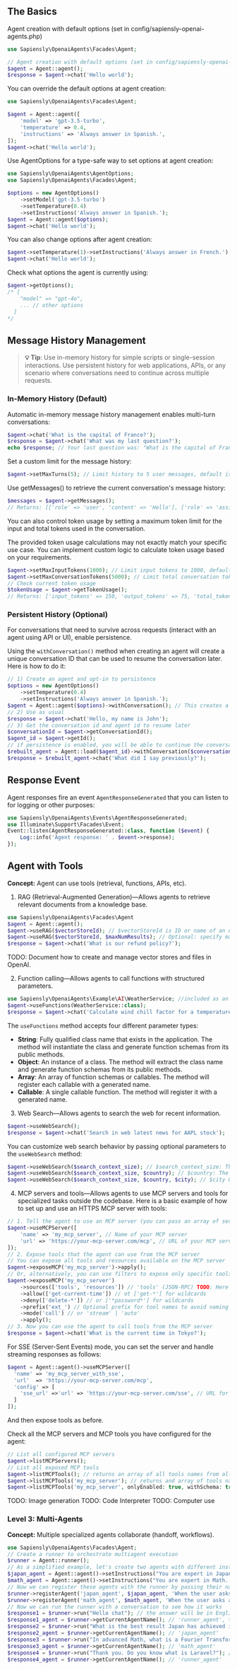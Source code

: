 ## The Basics
Agent creation with default options (set in config/sapiensly-openai-agents.php)
```php
use Sapiensly\OpenaiAgents\Facades\Agent;

// Agent creation with default options (set in config/sapiensly-openai-agents.php)
$agent = Agent::agent();
$response = $agent->chat('Hello world');
```
You can override the default options at agent creation:
```php
use Sapiensly\OpenaiAgents\Facades\Agent;

$agent = Agent::agent([
    'model' => 'gpt-3.5-turbo',
    'temperature' => 0.4,
    'instructions' => 'Always answer in Spanish.',
]);
$agent->chat('Hello world');
```
Use AgentOptions for a type-safe way to set options at agent creation:
```php
use Sapiensly\OpenaiAgents\AgentOptions;
use Sapiensly\OpenaiAgents\Facades\Agent;

$options = new AgentOptions()
    ->setModel('gpt-3.5-turbo')
    ->setTemperature(0.4)
    ->setInstructions('Always answer in Spanish.');
$agent = Agent::agent($options); 
$agent->chat('Hello world');
```
You can also change options after agent creation:
```php
$agent->setTemperature(1)->setInstructions('Always answer in French.');
$agent->chat('Hello world');
 ```
Check what options the agent is currently using:
```php
$agent->getOptions();
/* [
    "model" => "gpt-4o",
    ... // other options
  ]
*/
```

## Message History Management
> **💡 Tip**: Use in-memory history for simple scripts or single-session interactions. Use persistent history for web applications, APIs, or any scenario where conversations need to continue across multiple requests.

### In-Memory History (Default)
Automatic in-memory message history management enables multi-turn conversations:
```php
$agent->chat('What is the capital of France?');
$response = $agent->chat('What was my last question?');
echo $response; // Your last question was: "What is the capital of France?"
```
Set a custom limit for the message history:
```php
$agent->setMaxTurns(5); // Limit history to 5 user messages, default is 10 (set in config/sapiensly-openai-agents.php)
```
Use getMessages() to retrieve the current conversation's message history:
```php
$messages = $agent->getMessages();
// Returns: [['role' => 'user', 'content' => 'Hello'], ['role' => 'assistant', 'content' => 'Hi there!']]
```
You can also control token usage by setting a maximum token limit for the input and total tokens used in the conversation.

The provided token usage calculations may not exactly match your specific use case. You can implement custom logic to calculate token usage based on your requirements.

```php
$agent->setMaxInputTokens(1000); // Limit input tokens to 1000, default is 4096 (set in config/sapiensly-openai-agents.php)
$agent->setMaxConversationTokens(5000); // Limit total conversation tokens to 5000, default is 10,000 (set in config/sapiensly-openai-agents.php)
// Check current token usage
$tokenUsage = $agent->getTokenUsage();
// Returns: ['input_tokens' => 150, 'output_tokens' => 75, 'total_tokens' => 225]
```
### Persistent History (Optional)
For conversations that need to survive across requests (interact with an agent using API or UI), enable persistence.

Using the `withConversation()` method when creating an agent will create a unique conversation ID that can be used to resume the conversation later. Here is how to do it:
```php
// 1) Create an agent and opt-in to persistence
$options = new AgentOptions()
    ->setTemperature(0.4)
    ->setInstructions('Always answer in Spanish.');
$agent = Agent::agent($options)->withConversation(); // This creates a new conversation with a unique ID
// 2) Use as usual
$response = $agent->chat('Hello, my name is John');
// 3) Get the conversation id and agent id to resume later
$conversationId = $agent->getConversationId();
$agent_id = $agent->getId();
// if persistence is enabled, you will be able to continue the conversation later (e.g., in a different request)
$rebuilt_agent = Agent::load($agent_id)->withConversation($conversationId);
$response = $rebuilt_agent->chat('What did I say previously?');
```
## Response Event
Agent responses fire an event `AgentResponseGenerated` that you can listen to for logging or other purposes:
```php
use Sapiensly\OpenaiAgents\Events\AgentResponseGenerated;
use Illuminate\Support\Facades\Event;
Event::listen(AgentResponseGenerated::class, function ($event) {
    Log::info('Agent response: ' . $event->response);
});
```

## **Agent with Tools**
**Concept:** Agent can use tools (retrieval, functions, APIs, etc).

1. RAG (Retrieval-Augmented Generation)—Allows agents to retrieve relevant documents from a knowledge base.
```php
use Sapiensly\OpenaiAgents\Facades\Agent
$agent = Agent::agent();
$agent->useRAG($vectorStoreId); // $vectorStoreId is ID or name of an existing vector store in your OpenAI account. Array of vector store IDs is supported.
$agent->useRAG($vectorStoreId, $maxNumResults); // Optional: specify max number of results to return, default set in config/sapiensly-openai-agents.php
$response = $agent->chat('What is our refund policy?');
```
TODO: Document how to create and manage vector stores and files in OpenAI.

2. Function calling—Allows agents to call functions with structured parameters.
```php
use Sapiensly\OpenaiAgents\Example\AI\WeatherService; //included as an example
$agent->useFunctions(WeatherService::class);
$response = $agent->chat('Calculate wind chill factor for a temperature of 5°C');
```
The `useFunctions` method accepts four different parameter types:
- **String**: Fully qualified class name that exists in the application. The method will instantiate the class and generate function schemas from its public methods.
- **Object**: An instance of a class. The method will extract the class name and generate function schemas from its public methods.
- **Array**: An array of function schemas or callables. The method will register each callable with a generated name.
- **Callable**: A single callable function. The method will register it with a generated name.

3. Web Search—Allows agents to search the web for recent information.
```php
$agent->useWebSearch();
$response = $agent->chat('Search in web latest news for AAPL stock');
```
You can customize web search behavior by passing optional parameters to the `useWebSearch` method:
```php
$agent->useWebSearch($search_context_size); // $search_context_size: The desired search context size. Valid options: 'high', 'medium', 'low'. Default is medium.
$agent->useWebSearch($search_context_size, $country); // $country: The optional country for approximate user location must be a two-letter ISO format.
$agent->useWebSearch($search_context_size, $country, $city); // $city Optional city for approximate user location.
```

4. MCP servers and tools—Allows agents to use MCP servers and tools for specialized tasks outside the codebase.
Here is a basic example of how to set up and use an HTTPS MCP server with tools:
```php
// 1. Tell the agent to use an MCP server (you can pass an array of servers if needed)
$agent->useMCPServer([
    'name' => 'my_mcp_server', // Name of your MCP server
    'url' => 'https://your-mcp-server.com/mcp', // URL of your MCP server
]);
// 2. Expose tools that the agent can use from the MCP server
// You can expose all tools and resources available on the MCP server 
$agent->exposeMCP('my_mcp_server')->apply();
// Or, alternatively, you can use filters to expose only specific tools or resources
$agent->exposeMCP('my_mcp_server')
    ->sources(['tools', 'resources']) // 'tools' (JSON-RPC) TODO: Here check!
    ->allow(['get-current-time']) // ot ['get-*'] for wildcards
    ->deny(['delete-*']) // or ['*password*'] for wildcards
    ->prefix('ext_') // Optional prefix for tool names to avoid naming conflicts
    ->mode('call') // or 'stream' | 'auto'
    ->apply();
// 3. Now you can use the agent to call tools from the MCP server
$response = $agent->chat('What is the current time in Tokyo?');
```
For SSE (Server-Sent Events) mode, you can set the server and handle streaming responses as follows:
```php
$agent = Agent::agent()->useMCPServer([
  'name' => 'my_mcp_server_with_sse',
  'url'  => 'https://your-mcp-server.com/mcp',
  'config' => [
    'sse_url' =>'url' => 'https://your-mcp-server.com/sse', // URL for SSE endpoint
  ]
]);
```
And then expose tools as before.

Check all the MCP servers and MCP tools you have configured for the agent:
```php
// List all configured MCP servers
$agent->listMCPServers();
// List all exposed MCP tools
$agent->listMCPTools(); // returns an array of all tools names from all configured servers
$agent->listMCPTools('my_mcp_server'); // returns and array of tools names for the specified server name
$agent->listMCPTools('my_mcp_server', onlyEnabled: true, withSchema: true); // returns an array of enabled tools names with their schemas for the specified server name
```
TODO: Image generation
TODO: Code Interpreter
TODO: Computer use

### **Level 3: Multi-Agents**
**Concept:** Multiple specialized agents collaborate (handoff, workflows).
```php
use Sapiensly\OpenaiAgents\Facades\Agent;
// Create a runner to orchestrate multiagent execution
$runner = Agent::runner(); 
// As a simplified example, let's create two agents with different instructions
$japan_agent = Agent::agent()->setInstructions("You are expert in Japan. Always answer in Japanese.");
$math_agent = Agent::agent()->setInstructions("You are expert in Math. Always answer in French");
// Now we can register these agents with the runner by passing their names, the agent instances, and instructions on when to use them
$runner->registerAgent('japan_agent', $japan_agent, 'When the user asks about Japan');
$runner->registerAgent('math_agent', $math_agent, 'When the user asks about math');
// Now we can run the runner with a conversation to see how it works
$response1 = $runner->run("Hello chat"); // the answer will be in English
$response1_agent = $runner->getCurrentAgentName(); // 'runner_agent', this is the default name for the runner agent
$response2 = $runner->run("What is the best result Japan has achieved in a World Cup?"); // the answer will be in Japanese
$response2_agent = $runner->getCurrentAgentName(); // 'japan_agent'
$response3 = $runner->run("In advanced Math, what is a Fourier Transformation"); // the answer will be in French
$response3_agent = $runner->getCurrentAgentName(); // 'math_agent'
$response4 = $runner->run("Thank you. Do you know what is Laravel?"); // the answer will be in English, as no specialized agent is registered for Laravel
$response4_agent = $runner->getCurrentAgentName(); // 'runner_agent'
```

